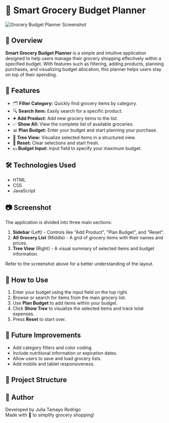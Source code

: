 # 🛒 Smart Grocery Budget Planner

![Grocery Budget Planner Screenshot]()

## 📌 Overview

**Smart Grocery Budget Planner** is a simple and intuitive application designed to help users manage their grocery shopping effectively within a specified budget. With features such as filtering, adding products, planning purchases, and visualizing budget allocation, this planner helps users stay on top of their spending.

## 🚀 Features

- 🗂️ **Filter Category:** Quickly find grocery items by category.
- 🔍 **Search Item:** Easily search for a specific product.
- ➕ **Add Product:** Add new grocery items to the list.
- ✅ **Show All:** View the complete list of available groceries.
- 📊 **Plan Budget:** Enter your budget and start planning your purchase.
- 🌳 **Tree View:** Visualize selected items in a structured view.
- 🔄 **Reset:** Clear selections and start fresh.
- 💵 **Budget Input:** Input field to specify your maximum budget.

## 🛠️ Technologies Used

- HTML
- CSS
- JavaScript

## 📷 Screenshot

The application is divided into three main sections:

1. **Sidebar** (Left) - Controls like "Add Product", "Plan Budget", and "Reset".
2. **All Grocery List** (Middle) - A grid of grocery items with their names and prices.
3. **Tree View** (Right) - A visual summary of selected items and budget information.

Refer to the screenshot above for a better understanding of the layout.

## 🧠 How to Use

1. Enter your budget using the input field on the top right.
2. Browse or search for items from the main grocery list.
3. Use **Plan Budget** to add items within your budget.
4. Click **Show Tree** to visualize the selected items and track total expenses.
5. Press **Reset** to start over.

## 🧩 Future Improvements

- Add category filters and color coding.
- Include nutritional information or expiration dates.
- Allow users to save and load grocery lists.
- Add mobile and tablet responsiveness.

## 📁 Project Structure


## 📝 Author

Developed by Julia Tamayo Rodrigo  
Made with 💚 to simplify grocery shopping!



